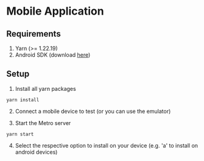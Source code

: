 # Mobile Application

## Requirements

1. Yarn (>= 1.22.19)
2. Android SDK (download [here](https://developer.android.com/studio/index.html))

## Setup

1. Install all yarn packages

```
yarn install
```

2. Connect a mobile device to test (or you can use the emulator)

3. Start the Metro server

```
yarn start
```

4. Select the respective option to install on your device (e.g. 'a' to install on android devices)
